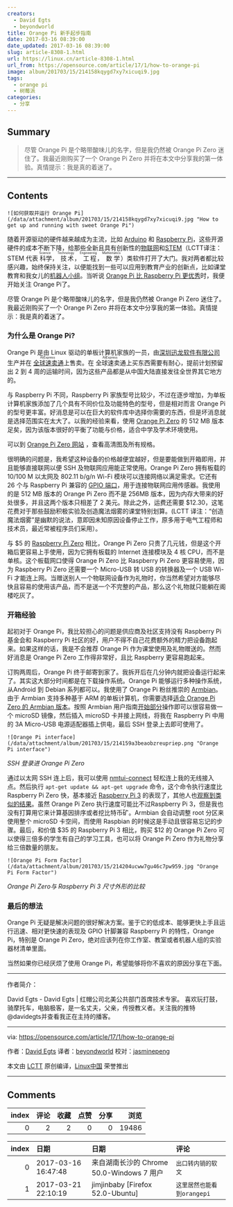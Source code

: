 ```yaml
---
creators:
  - David Egts
  - beyondworld
title: Orange Pi 新手起步指南
date: 2017-03-16 08:39:00
date_updated: 2017-03-16 08:39:00
slug: article-8308-1.html
url: https://linux.cn/article-8308-1.html
url_from: https://opensource.com/article/17/1/how-to-orange-pi
image: album/201703/15/214158kqygd7xy7xicuqi9.jpg
tags:
  - orange pi
  - 树莓派
categories:
  - 分享
---
```


## Summary

> 尽管 Orange Pi 是个略带酸味儿的名字，但是我仍然被 Orange Pi Zero 迷住了。我最近刚购买了一个 Orange Pi Zero 并将在本文中分享我的第一体验。真情提示：我是真的着迷了。

***

<!-- more -->

## Contents

`![如何获取并运行 Orange Pi](/data/attachment/album/201703/15/214158kqygd7xy7xicuqi9.jpg "How to get up and running with sweet Orange Pi")`

随着开源驱动的硬件越来越成为主流，比如 [Arduino](https://en.wikipedia.org/wiki/Arduino) 和 [Raspberry Pi](https://en.wikipedia.org/wiki/Raspberry_Pi)，这些开源硬件的成本不断下降，给那些全新且具有创新性的[物联网](https://en.wikipedia.org/wiki/Internet_of_things)和[STEM](https://en.wikipedia.org/wiki/Science,_technology,_engineering,_and_mathematics)（LCTT译注：STEM 代表<ruby> 科学 <rp>  （ </rp> <rt>  Science </rt> <rp>  ） </rp></ruby>，<ruby> 技术 <rp>  （ </rp> <rt>  Technology </rt> <rp>  ） </rp></ruby>，<ruby> 工程 <rp>  （ </rp> <rt>  Engineering </rt> <rp>  ） </rp></ruby>，<ruby> 数学 <rp>  （ </rp> <rt>  Mathematics </rt> <rp>  ） </rp></ruby>）类软件打开了大门。我对两者都比较感兴趣，始终保持关注，以便能找到一些可以应用到教育产业的创新点，比如课堂教育和我女儿的[机器人小组](https://opensource.com/education/14/3/fighting-unicorns-robotics-team)。当听说 [Orange Pi 比 Raspberry Pi 更优秀](http://sprtechuk.blogspot.com/2015/09/15-computer-orange-pi-pc-is-powerful.html)时，我便开始关注 Orange Pi了。

尽管 Orange Pi 是个略带酸味儿的名字，但是我仍然被 Orange Pi Zero 迷住了。我最近刚购买了一个 Orange Pi Zero 并将在本文中分享我的第一体验。真情提示：我是真的着迷了。

### 为什么是 Orange Pi?

Orange Pi 是由 Linux 驱动的单板计算机家族的一员，由[深圳迅龙软件有限公司](http://www.xunlong.tv/)生产并在<ruby> <a href="https://www.aliexpress.com/store/1553371">  全球速卖通 </a> <rp>  （ </rp> <rt>  AliExpress </rt> <rp>  ） </rp></ruby>上售卖。在<ruby> 全球速卖通 <rp>  （ </rp> <rt>  AliExpress </rt> <rp>  ） </rp></ruby>上买东西需要有耐心，提前计划预留出 2 到 4 周的运输时间，因为这些产品都是从中国大陆直接发往全世界其它地方的。

与 Raspberry Pi 不同，Raspberry Pi 家族型号比较少，不过在逐步增加，为单板计算机家族添加了几个具有不同价位及功能特色的型号，但是相对而言 Orange Pi 的型号更丰富。好消息是可以在巨大的软件库中选择你需要的东西，但是坏消息就是选择范围实在太大了。以我的经验来看，使用 [Orange Pi Zero](http://www.orangepi.org/orangepizero/) 的 512 MB 版本足矣，因为该版本很好的平衡了功能与价格，适合中学及学术环境使用。

可以到 [Orange Pi Zero 网站](http://www.orangepi.org/orangepizero/) ，查看高清图及所有规格。

很明确的问题是，我希望这种设备的价格越便宜越好，但是要能做到开箱即用，并且能够直接联网以便 SSH 及物联网应用能正常使用。Orange Pi Zero 拥有板载的10/100 M 以太网及 802.11 b/g/n Wi-Fi 模块可以连接网络以满足需求。它还有 26 个与 Raspberry Pi 兼容的 [GPIO 端口](http://linux-sunxi.org/Xunlong_Orange_Pi_Zero#Expansion_Port)，用于连接物联网应用传感器。我使用的是 512 MB 版本的 Orange Pi Zero 而不是 256MB 版本，因为内存大带来的好处很多，并且这两个版本只相差了 2 美元。除此之外，运费还需要 $12.30，这笔花费对于那些鼓励积极实验及创造魔法烟雾的课堂特别划算。(LCTT 译注：“创造魔法烟雾”是幽默的说法，意即因未知原因设备停止工作，原多用于电气工程师和技术员，最近常被程序员们采用）。

与 $5 的 [Raspberry Pi Zero](https://www.raspberrypi.org/products/pi-zero/) 相比，Orange Pi Zero 只贵了几元钱，但是这个开箱后更容易上手使用，因为它拥有板载的 Internet 连接模块及 4 核 CPU，而不是单核。这个板载网口使得 Orange Pi Zero 比 Raspberry Pi Zero 更容易使用，因为 Raspberry Pi Zero 还需要一个 Micro-USB 转 USB 的转换器及一个 USB Wi-Fi 才能连上网。当赠送别人一个物联网设备作为礼物时，你当然希望对方能够尽快且容易的使用该产品，而不是送一个不完整的产品，那么这个礼物就只能躺在阁楼吃灰了。

### 开箱经验

起初对于 Orange Pi，我比较担心的问题是供应商及社区支持没有 Raspberry Pi 基金会和 Raspberry Pi 社区的好，用户不得不自己花费额外的精力把设备跑起来。如果这样的话，我是不会推荐 Orange Pi 作为课堂使用及礼物赠送的。然而好消息是 Orange Pi Zero 工作得非常好，且比 Raspberry 更容易跑起来。

订购两周后，Orange Pi 终于邮寄到家了。我拆开后在几分钟内就把设备运行起来了。其实这大部分时间都是在下载操作系统。Orange Pi 能够运行多种操作系统，从Android 到 Debian 系列都可以。我使用了 Orange Pi 粉丝推崇的 [Armbian](https://www.armbian.com/)。由于 Armbian 支持多种基于 ARM 的单板计算机，你需要选择[适合 Orange Pi Zero 的 Armbian 版本](https://www.armbian.com/orange-pi-zero/)。按照 Armbian 用户指南[开始部分](https://docs.armbian.com/User-Guide_Getting-Started/)操作即可以很容易做一个 microSD 镜像，然后插入 microSD 卡并接上网线，将我在 Raspberry Pi 中用的 3A Micro-USB 电源适配器插上供电，最后 SSH 登录上去即可使用了。

`![Orange Pi interface](/data/attachment/album/201703/15/214159a3beaobzreupriep.png "Orange Pi interface")`

*SSH 登录进 Orange Pi Zero*

通过以太网 SSH 连上后，我可以使用 [nmtui-connect](https://access.redhat.com/documentation/en-US/Red_Hat_Enterprise_Linux/7/html/Networking_Guide/sec-Networking_Config_Using_nmtui.html) 轻松连上我的无线接入点。然后执行 `apt-get update && apt-get upgrade` 命令，这个命令执行速度比 Raspberry Pi Zero 快，基本接近 [Raspberry Pi 3](https://www.raspberrypi.org/products/raspberry-pi-3-model-b/) 的表现了，其他人也[观察到类似的结果](https://openbenchmarking.org/result/1612154-TA-1603058GA04,1612151-MICK-MICKMAK70,1612095-TA-1603058GA97,1612095-TA-1603058GA50)。虽然 Orange Pi Zero 执行速度可能比不过Raspberry Pi 3，但是我也没有打算用它来计算基因排序或者挖比特币矿。Armbian 会自动调整 root 分区来使用整个 microSD 卡空间，而使用 Raspbian 的时候这是手动且很容易忘记的步骤。最后，和价值 $35 的 Raspberry Pi 3 相比，购买 $12 的 Orange Pi Zero 可以使得三倍多的学生有自己的学习工具，也可以将 Orange Pi Zero 作为礼物分享给三倍数量的朋友。

`![Orange Pi Form Factor](/data/attachment/album/201703/15/214204ucww7gu46c7pw959.jpg "Orange Pi Form Factor")`

*Orange Pi Zero与 Raspberry Pi 3 尺寸外形的比较*

### 最后的想法

Orange Pi 无疑是解决问题的很好解决方案。鉴于它的低成本、能够更快上手且运行迅速、相对更快速的表现及 GPIO 针脚兼容 Raspberry Pi 的特性，Orange Pi，特别是 Orange Pi Zero，绝对应该列在你工作室、教室或者机器人组的实验器材清单里面。

当然如果你已经厌烦了使用 Orange Pi，希望能够将你不喜欢的原因分享在下面。

---

作者简介：

David Egts - David Egts | 红帽公司北美公共部门首席技术专家。 喜欢玩打鼓，骑摩托车，电脑极客，是一名丈夫，父亲，传授教义者。关注我的推特 @davidegts并查看我正在主持的播客。

---

via: <https://opensource.com/article/17/1/how-to-orange-pi>

作者：[David Egts](https://opensource.com/users/daveegts) 译者：[beyondworld](https://github.com/beyondworld) 校对：[jasminepeng](https://github.com/jasminepeng)

本文由 [LCTT](https://github.com/LCTT/TranslateProject) 原创编译，[Linux中国](https://linux.cn/) 荣誉推出

***

## Comments


|   index |   评论 |   收藏 |   点赞 |   分享 |   浏览 |
|--------:|-------:|-------:|-------:|-------:|-------:|
|       0 |      2 |      2 |      0 |      0 |  19486 |

|   index | 日期                | 日期                                      | 评论                       |
|--------:|:--------------------|:------------------------------------------|:---------------------------|
|       0 | 2017-03-16 16:47:48 | 来自湖南长沙的 Chrome 50.0-Windows 7 用户 | `出口转内销的软文`         |
|       1 | 2017-03-21 22:10:19 | jimjinbaby [Firefox 52.0-Ubuntu]          | `这里居然也能看到orangepi` |
